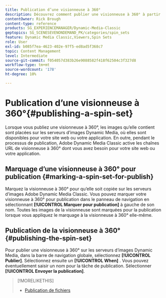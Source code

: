 ```yaml
---
title: Publication d’une visionneuse à 360°
description: Découvrez comment publier une visionneuse à 360° à partir d’Adobe Dynamic Media Classic.
contentOwner: Rick Brough
content-type: reference
products: SG_EXPERIENCEMANAGER/Dynamic-Media-Classic
geptopics: SG_SCENESEVENONDEMAND_PK/categories/spin_sets
feature: Dynamic Media Classic,Viewers,Spin Sets
role: User
exl-id: b085f7ea-4623-402e-97f5-ed8ad5f368c7
topic: Content Management
level: Intermediate
source-git-commit: f054057d383b26e9088582f418f62504c3f327d8
workflow-type: tm+mt
source-wordcount: '178'
ht-degree: 10%

---
```


# Publication d’une visionneuse à 360°{#publishing-a-spin-set}

Lorsque vous publiez une visionneuse à 360°, les images qu’elle contient sont placées sur les serveurs d’images Dynamic Media, où elles sont disponibles pour votre site web ou votre application. En outre, pendant le processus de publication, Adobe Dynamic Media Classic active les chaînes URL de visionneuse à 360° dont vous avez besoin pour votre site web ou votre application.

## Marquage d’une visionneuse à 360° pour publication {#marking-a-spin-set-for-publish}

Marquez la visionneuse à 360° pour qu’elle soit copiée sur les serveurs d’images Adobe Dynamic Media Classic. Vous pouvez marquer votre visionneuse à 360° pour publication dans le panneau de navigation en sélectionnant **[!UICONTROL Marquer pour publication]** à gauche de son nom. Toutes les images de la visionneuse sont marquées pour la publication lorsque vous appliquez le marquage à la visionneuse à 360° elle-même.

## Publication de la visionneuse à 360° {#publishing-the-spin-set}

Pour publier une visionneuse à 360° sur les serveurs d’images Dynamic Media, dans la barre de navigation globale, sélectionnez **[!UICONTROL Publier]**. Sélectionnez ensuite un **[!UICONTROL When]** . Vous pouvez éventuellement saisir un nom pour la tâche de publication. Sélectionner **[!UICONTROL Envoyer la publication]**.

>[!MORELIKETHIS]
>
>* [Publication de fichiers](publishing-files.md#publishing_files)
